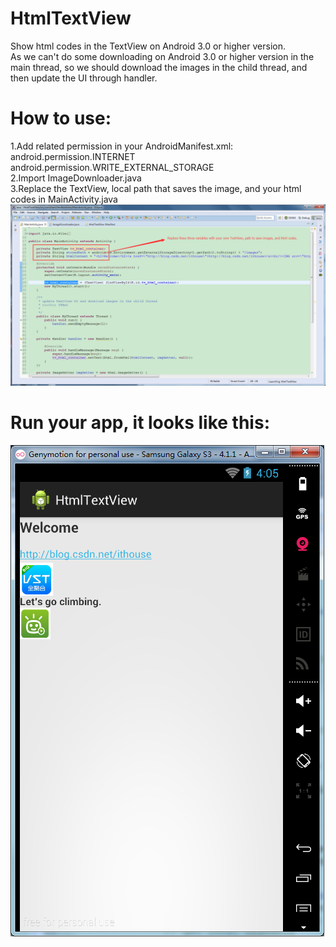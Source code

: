# HtmlTextView
Show html codes in the TextView on Android 3.0 or higher version.<br/>
As we can't do some downloading on Android 3.0 or higher version in the main thread, so we should download the images in the child thread, and then update the UI through handler.<br/>
# How to use:
1.Add related permission in your AndroidManifest.xml:<br/>
   android.permission.INTERNET<br/>
   android.permission.WRITE_EXTERNAL_STORAGE<br/>
2.Import ImageDownloader.java<br/>
3.Replace the TextView, local path that saves the image, and your html codes in MainActivity.java<br/>
![image](https://github.com/ITAnt/HtmlTextView/raw/master/screenshots/2.png)

# Run your app, it looks like this:
![image](https://github.com/ITAnt/HtmlTextView/raw/master/screenshots/1.png)
